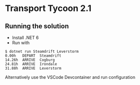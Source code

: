 # Transport Tycoon 2.1

## Running the solution
* Install .NET 6
* Run with
```
$ dotnet run Steamdrift Leverstorm
0.00h	DEPART	Steamdrift
14.26h	ARRIVE	Cogburg
24.81h	ARRIVE	Irondale
31.88h	ARRIVE	Leverstorm

```

Alternatively use the VSCode Devcontainer and run configuration